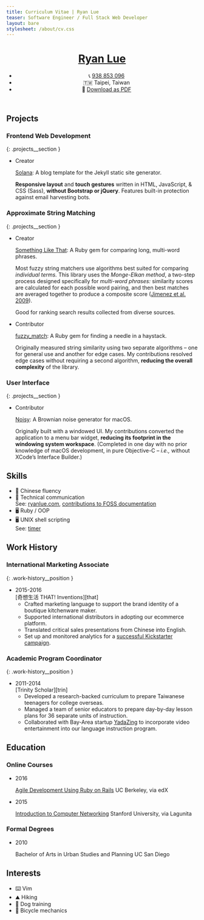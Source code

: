 ```yaml
---
title: Curriculum Vitae | Ryan Lue
teaser: Software Engineer / Full Stack Web Developer
layout: bare
stylesheet: /about/cv.css
---
```


<!---
TODO: Add Chinese version (research how to switch?)
TODO: Add CSS for smaller screen widths
TODO: Add click-for-PDF link
-->

<header>
  <a href="moc.eulnayr04%ollehA3%otliam" class="nameplate__email">
    <h1 class="nameplate__heading">Ryan Lue</h1>
  </a>

  <ul class="nameplate__contact">
  <li><span class="nameplate__contact-list-marker">📞</span> <a href="690358839688B2%A3%let" class="nameplate__phone">938 853 096</a></li>
    <li><span class="nameplate__contact-list-marker">🇹🇼</span> Taipei, Taiwan</li>
    <li class="nameplate__pdf-link"><span class="nameplate__contact-list-marker">📄</span> <a href="Ryan%20Lue%20(CV).pdf">Download as PDF</a></li>
  </ul>
</header>

Projects
--------

### Frontend Web Development
{: .projects__section }

* <div class="projects__role projects__role--creator">Creator</div>

  <span class="projects__name">[Solana][sol]:</span> A blog template for the Jekyll static site generator.

  **Responsive layout** and **touch gestures** written in HTML, JavaScript, & CSS (Sass), **without Bootstrap or jQuery**. Features built-in protection against email harvesting bots.

### Approximate String Matching
{: .projects__section }

* <div class="projects__role projects__role--creator">Creator</div>

  <span class="projects__name">[Something Like That][slt]:</span> A Ruby gem for comparing long, multi-word phrases.

  Most fuzzy string matchers use algorithms best suited for comparing _individual terms._ This library uses the <dfn>Monge-Elkan method</dfn>, a two-step process designed specifically for _multi-word phrases:_ similarity scores are calculated for each possible word pairing, and then best matches are averaged together to produce a composite score ([Jimenez et al. 2009][mem]).
  
  Good for ranking search results collected from diverse sources.

* <div class="projects__role projects__role--contributor">Contributor</div>

  <span class="projects__name">[fuzzy\_match][fm]:</span> A Ruby gem for finding a needle in a haystack.

  Originally measured string similarity using two separate algorithms – one for general use and another for edge cases. My contributions resolved edge cases without requiring a second algorithm, **reducing the overall complexity** of the library.

### User Interface
{: .projects__section }

* <div class="projects__role projects__role--contributor">Contributor</div>

  <span class="projects__name">[Noisy][no]:</span> A Brownian noise generator for macOS.

  Originally built with a windowed UI. My contributions converted the application to a menu bar widget, **reducing its footprint in the windowing system workspace**. (Completed in one day with no prior knowledge of macOS development, in pure Objective-C – _i.e.,_ without XCode’s Interface Builder.)

Skills
------

* <span class="skills__list-marker">💬</span> Chinese fluency
* <span class="skills__list-marker">💬</span> Technical communication  
  <span class="skills__reference">See: [ryanlue.com][blog], [contributions to FOSS documentation][jkdoc]</span>
* <span class="skills__list-marker">🖥️</span> Ruby / OOP
* <span class="skills__list-marker">🖥️</span> UNIX shell scripting  
  <span class="skills__reference">See: [timer][tm]</span>

Work History
------------

### International Marketing Associate
{: .work-history__position }

* <div class="work-history__tenure">2015-2016</div>
  [奇想生活 THAT! Inventions][that]

  * Crafted marketing language to support the brand identity of a boutique kitchenware maker.
  * Supported international distributors in adopting our ecommerce platform.
  * Translated critical sales presentations from Chinese into English.
  * Set up and monitored analytics for a [successful Kickstarter
  campaign][freez].

### Academic Program Coordinator
{: .work-history__position }

* <div class="work-history__tenure">2011-2014</div>
  [Trinity Scholar][trin]

  * Developed a research-backed curriculum to prepare Taiwanese teenagers for college overseas.
  * Managed a team of senior educators to prepare day-by-day lesson plans for 36 separate units of instruction.
  * Collaborated with Bay-Area startup [YadaZing][yada] to incorporate video entertainment into our language instruction program.

Education
---------

### Online Courses

* <div class="education__date">2016</div>

  [Agile Development Using Ruby on Rails][berk]
  <span class="education__institution">UC Berkeley, via edX</span>
* <div class="education__date">2015</div>

  [Introduction to Computer Networking][stan]
  <span class="education__institution">Stanford University, via Lagunita</span>

### Formal Degrees

* <div class="education__date">2010</div>

  Bachelor of Arts in Urban Studies and Planning
  <span class="education__institution">UC San Diego</span>

Interests
---------

* <span class="interests__list-marker">⌨️</span> Vim
* <span class="interests__list-marker">⛰️</span> Hiking
* <span class="interests__list-marker">🐶</span> Dog training
* <span class="interests__list-marker">🔧</span> Bicycle mechanics

<script type="text/javascript">
var Contact = {};

Contact.deobfuscateLink = function(element) {
    var absolutePath   = element.href,
        pathSegments   = absolutePath.split('/'),
        obfuscatedLink = pathSegments[pathSegments.length - 1],
        unreversedLink = obfuscatedLink.split('').reverse().join(''),
        deobfuscation  = decodeURIComponent(unreversedLink);
    return deobfuscation;
}

Contact.patchButtons = function(klass) {
    var elements = document.getElementsByClassName(klass);
    for (i = 0; i < elements.length; i++) {
        elements[i].href = Contact.deobfuscateLink(elements[i]);
    }
}

Contact.patchButtons('nameplate__email');
Contact.patchButtons('nameplate__phone');
</script>

[gh]: https://github.com/rlue/
[sol]: https://github.com/rlue/jekyll-solana
[slt]: https://github.com/rlue/something_like_that
[mem]: http://www.gelbukh.com/CV/Publications/2009/Generalized%20Mongue-Elkan%20Method%20for%20Approximate%20Text%20String.pdf
[fm]: https://github.com/seamusabshere/fuzzy_match/pull/24
[no]: https://github.com/rlue/Noisy
[blog]: http://ryanlue.com/
[jkdoc]: https://github.com/jekyll/jekyll/pull/5912
[tm]: https://github.com/rlue/timer
[that]: https://thatinventions.com/
[freez]: https://www.kickstarter.com/projects/that/freezthat-frozen-treats-in-a-flash
[trin]: http://trinityscholar.com/
[yada]: https://angel.co/yadazing
[stan]: https://lagunita.stanford.edu/courses/Engineering/Networking-SP/SelfPaced/info
[berk]: https://courses.edx.org/courses/course-v1:BerkeleyX+CS169.1x+3T2015SP/info
